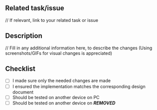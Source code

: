 ## Related task/issue
// If relevant, link to your related task or issue

## Description
// Fill in any additional information here, to describe the changes (Using screenshots/GIFs for visual changes is appreciated)

## Checklist
- [ ] I made sure only the needed changes are made
- [ ] I ensured the implementation matches the corresponding design document
- [ ] Should be tested on another device on PC 
- [ ] Should be tested on another device on ***REMOVED***
